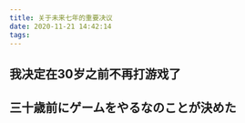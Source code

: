 ```yaml
---
title: 关于未来七年的重要决议
date: 2020-11-21 14:42:14
tags:
---
```


## 我决定在30岁之前不再打游戏了
## 三十歳前にゲームをやるなのことが決めた